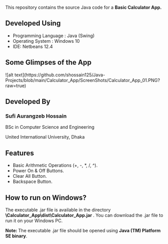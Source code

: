 
This repository contains the source Java code for a <b> Basic Calculator App. </b>

<h2> Developed Using </h2>
<ul>
    <li> Programming Language : Java (Swing)</li>
    <li> Operating System : Windows 10 </li>
    <li> IDE: Netbeans 12.4 </li>
</ul>

<h2> Some Glimpses of the App </h2>
![alt text](https://github.com/shossain125/Java-Projects/blob/main/Calculator_App/ScreenShots/Calculator_App_01.PNG?raw=true)


<h2> Developed By </h2>
<h3 style="margin: '5px 0px 5px 50px';"> Sufi Aurangzeb Hossain </h3>
<p style="margin: '5px 0px 5px 50px'; font-size: '16px';"> BSc in Computer Science and Engineering </p>
<p style="margin: '5px 0px 5px 50px'; font-size: '16px';"> United International University, Dhaka </p>

<h2> Features </h2>
<ul>
    <li> Basic Arithmetic Operations (+, -, *, /, ^). </li>
    <li> Power On & Off Buttons.</li>
    <li> Clear All Button.</li>
    <li> Backspace Button.</li>
</ul>

<h2> How to run on Windows? </h2>
The executable .jar file is available in the directory <b> \Calculator_App\dist\Calculator_App.jar </b>. 
You can download the .jar file to run it on your Windows PC.

<b>Note: </b> The executable .jar file should be opened using <b> Java (TM) Platform SE binary</b>.
